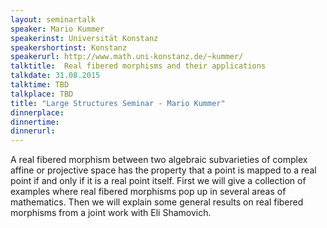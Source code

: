 ```yaml
---
layout: seminartalk
speaker: Mario Kummer
speakerinst: Universität Konstanz 
speakershortinst: Konstanz
speakerurl: http://www.math.uni-konstanz.de/~kummer/
talktitle:  Real fibered morphisms and their applications
talkdate: 31.08.2015
talktime: TBD
talkplace: TBD
title: "Large Structures Seminar - Mario Kummer"
dinnerplace: 
dinnertime: 
dinnerurl: 
---
```

A real fibered morphism between two algebraic subvarieties of complex affine or projective space has the property that a point is mapped to a real point if and only if it is a real point itself. First we will give a collection of examples where real fibered morphisms pop up in several areas of mathematics. Then we will explain some general results on real fibered morphisms from a joint work with Eli Shamovich.
